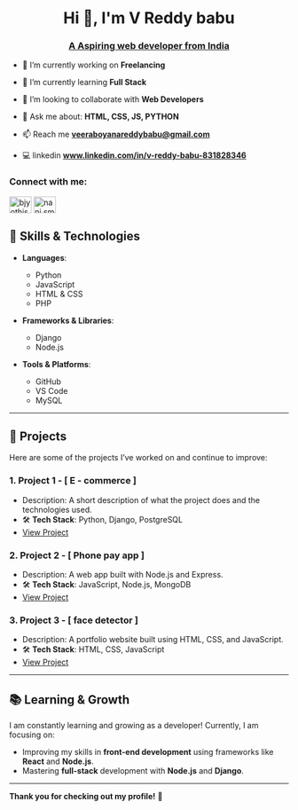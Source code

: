 <h1 align="center">Hi 👋, I'm V Reddy babu </h1>
<u> <h3 align="center">A Aspiring web developer from India</h3> </u>

- 🔭 I’m currently working on **Freelancing**

- 🌱 I’m currently learning **Full Stack**

- 👯 I’m looking to collaborate with **Web Developers**

- 💬 Ask me about:  **HTML, CSS, JS, PYTHON**

- 📫 Reach me **veeraboyanareddybabu@gmail.com**

-  💻 linkedin **www.linkedin.com/in/v-reddy-babu-831828346**

<h3 align="left">Connect with me:</h3>
<p align="left">
<a href="https://twitter.com/Reddybabu_" target="blank"><img align="center" src="https://raw.githubusercontent.com/rahuldkjain/github-profile-readme-generator/master/src/images/icons/Social/twitter.svg" alt="bjyothiswaroop1" height="30" width="40" /></a>
<a href="https://instagram.com/nani.smiley_" target="blank"><img align="center" src="https://raw.githubusercontent.com/rahuldkjain/github-profile-readme-generator/master/src/images/icons/Social/instagram.svg" alt="nani.smiley_" height="30" width="40" /></a>
</p>

## 🌱 **Skills & Technologies**

- **Languages**:  
  - Python
  - JavaScript
  - HTML & CSS
  - PHP

- **Frameworks & Libraries**:  
  - Django
  - Node.js

- **Tools & Platforms**:  
  - GitHub
  - VS Code
  - MySQL

---

## 🚀 **Projects**

Here are some of the projects I’ve worked on and continue to improve:

### 1. **Project 1 - [ E - commerce ]**  
   - Description: A short description of what the project does and the technologies used.  
   - 🛠 **Tech Stack**: Python, Django, PostgreSQL  
   - [View Project](link-to-project)

### 2. **Project 2 - [ Phone pay app ]**  
   - Description: A web app built with Node.js and Express.  
   - 🛠 **Tech Stack**: JavaScript, Node.js, MongoDB  
   - [View Project](link-to-project)

### 3. **Project 3 - [ face detector ]**  
   - Description: A portfolio website built using HTML, CSS, and JavaScript.  
   - 🛠 **Tech Stack**: HTML, CSS, JavaScript  
   - [View Project](link-to-project)

---

## 📚 **Learning & Growth**

I am constantly learning and growing as a developer! Currently, I am focusing on:

- Improving my skills in **front-end development** using frameworks like **React** and **Node.js**.
- Mastering **full-stack** development with **Node.js** and **Django**.

---

**Thank you for checking out my profile!** 🚀
